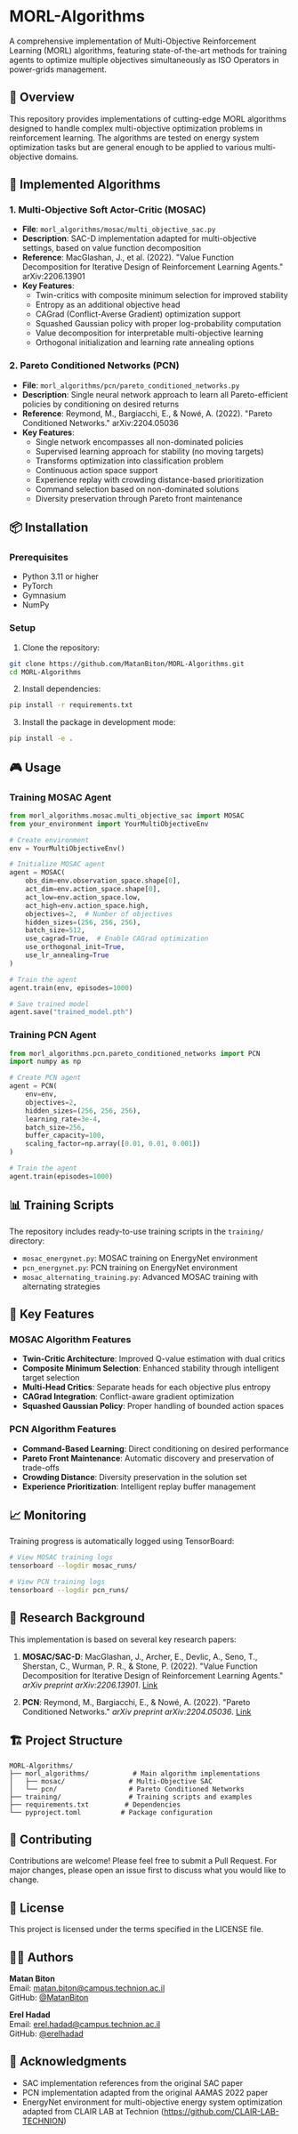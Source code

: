 # MORL-Algorithms

A comprehensive implementation of Multi-Objective Reinforcement Learning (MORL) algorithms, featuring state-of-the-art methods for training agents to optimize multiple objectives simultaneously as ISO Operators in power-grids management.

## 🎯 Overview

This repository provides implementations of cutting-edge MORL algorithms designed to handle complex multi-objective optimization problems in reinforcement learning. The algorithms are tested on energy system optimization tasks but are general enough to be applied to various multi-objective domains.

## 🚀 Implemented Algorithms

### 1. Multi-Objective Soft Actor-Critic (MOSAC)
- **File**: `morl_algorithms/mosac/multi_objective_sac.py`
- **Description**: SAC-D implementation adapted for multi-objective settings, based on value function decomposition
- **Reference**: MacGlashan, J., et al. (2022). "Value Function Decomposition for Iterative Design of Reinforcement Learning Agents." arXiv:2206.13901
- **Key Features**:
  - Twin-critics with composite minimum selection for improved stability
  - Entropy as an additional objective head
  - CAGrad (Conflict-Averse Gradient) optimization support
  - Squashed Gaussian policy with proper log-probability computation
  - Value decomposition for interpretable multi-objective learning
  - Orthogonal initialization and learning rate annealing options

### 2. Pareto Conditioned Networks (PCN)
- **File**: `morl_algorithms/pcn/pareto_conditioned_networks.py`
- **Description**: Single neural network approach to learn all Pareto-efficient policies by conditioning on desired returns
- **Reference**: Reymond, M., Bargiacchi, E., & Nowé, A. (2022). "Pareto Conditioned Networks." arXiv:2204.05036
- **Key Features**:
  - Single network encompasses all non-dominated policies
  - Supervised learning approach for stability (no moving targets)
  - Transforms optimization into classification problem
  - Continuous action space support
  - Experience replay with crowding distance-based prioritization
  - Command selection based on non-dominated solutions
  - Diversity preservation through Pareto front maintenance

## 📦 Installation

### Prerequisites
- Python 3.11 or higher
- PyTorch
- Gymnasium
- NumPy

### Setup

1. Clone the repository:
```bash
git clone https://github.com/MatanBiton/MORL-Algorithms.git
cd MORL-Algorithms
```

2. Install dependencies:
```bash
pip install -r requirements.txt
```

3. Install the package in development mode:
```bash
pip install -e .
```

## 🎮 Usage

### Training MOSAC Agent

```python
from morl_algorithms.mosac.multi_objective_sac import MOSAC
from your_environment import YourMultiObjectiveEnv

# Create environment
env = YourMultiObjectiveEnv()

# Initialize MOSAC agent
agent = MOSAC(
    obs_dim=env.observation_space.shape[0],
    act_dim=env.action_space.shape[0],
    act_low=env.action_space.low,
    act_high=env.action_space.high,
    objectives=2,  # Number of objectives
    hidden_sizes=(256, 256, 256),
    batch_size=512,
    use_cagrad=True,  # Enable CAGrad optimization
    use_orthogonal_init=True,
    use_lr_annealing=True
)

# Train the agent
agent.train(env, episodes=1000)

# Save trained model
agent.save("trained_model.pth")
```

### Training PCN Agent

```python
from morl_algorithms.pcn.pareto_conditioned_networks import PCN
import numpy as np

# Create PCN agent
agent = PCN(
    env=env,
    objectives=2,
    hidden_sizes=(256, 256, 256),
    learning_rate=3e-4,
    batch_size=256,
    buffer_capacity=100,
    scaling_factor=np.array([0.01, 0.01, 0.001])
)

# Train the agent
agent.train(episodes=1000)
```

## 📊 Training Scripts

The repository includes ready-to-use training scripts in the `training/` directory:

- `mosac_energynet.py`: MOSAC training on EnergyNet environment
- `pcn_energynet.py`: PCN training on EnergyNet environment  
- `mosac_alternating_training.py`: Advanced MOSAC training with alternating strategies

## 🔧 Key Features

### MOSAC Algorithm Features
- **Twin-Critic Architecture**: Improved Q-value estimation with dual critics
- **Composite Minimum Selection**: Enhanced stability through intelligent target selection
- **Multi-Head Critics**: Separate heads for each objective plus entropy
- **CAGrad Integration**: Conflict-aware gradient optimization
- **Squashed Gaussian Policy**: Proper handling of bounded action spaces

### PCN Algorithm Features
- **Command-Based Learning**: Direct conditioning on desired performance
- **Pareto Front Maintenance**: Automatic discovery and preservation of trade-offs
- **Crowding Distance**: Diversity preservation in the solution set
- **Experience Prioritization**: Intelligent replay buffer management

## 📈 Monitoring

Training progress is automatically logged using TensorBoard:

```bash
# View MOSAC training logs
tensorboard --logdir mosac_runs/

# View PCN training logs  
tensorboard --logdir pcn_runs/
```

## 🔬 Research Background

This implementation is based on several key research papers:

1. **MOSAC/SAC-D**: MacGlashan, J., Archer, E., Devlic, A., Seno, T., Sherstan, C., Wurman, P. R., & Stone, P. (2022). "Value Function Decomposition for Iterative Design of Reinforcement Learning Agents." *arXiv preprint arXiv:2206.13901*. [Link](https://arxiv.org/abs/2206.13901)

2. **PCN**: Reymond, M., Bargiacchi, E., & Nowé, A. (2022). "Pareto Conditioned Networks." *arXiv preprint arXiv:2204.05036*. [Link](https://arxiv.org/abs/2204.05036)

## 🏗️ Project Structure

```
MORL-Algorithms/
├── morl_algorithms/           # Main algorithm implementations
│   ├── mosac/                # Multi-Objective SAC
│   └── pcn/                  # Pareto Conditioned Networks
├── training/                 # Training scripts and examples
├── requirements.txt         # Dependencies
└── pyproject.toml          # Package configuration
```

## 🤝 Contributing

Contributions are welcome! Please feel free to submit a Pull Request. For major changes, please open an issue first to discuss what you would like to change.

## 📄 License

This project is licensed under the terms specified in the LICENSE file.

## 👨‍💻 Authors

**Matan Biton**  
Email: matan.biton@campus.technion.ac.il  
GitHub: [@MatanBiton](https://github.com/MatanBiton)

**Erel Hadad**  
Email: erel.hadad@campus.technion.ac.il  
GitHub: [@erelhadad](https://github.com/erelhadad)

## 🙏 Acknowledgments

- SAC implementation references from the original SAC paper
- PCN implementation adapted from the original AAMAS 2022 paper
- EnergyNet environment for multi-objective energy system optimization adapted from CLAIR LAB at Technion (https://github.com/CLAIR-LAB-TECHNION)